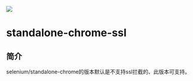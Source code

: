 ![](https://github.com/dounine/standalone-chrome-ssl/workflows/Publish%20Docker%20image/badge.svg)

# standalone-chrome-ssl

## 简介
selenium/standalone-chrome的版本默认是不支持ssl拦截的、此版本可支持。
